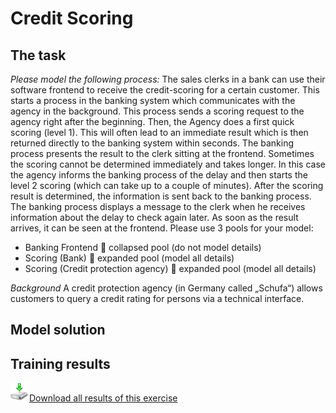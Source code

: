 # Credit Scoring

## The task

*Please model the following process:*
The sales clerks in a bank can use their software frontend to receive the credit-scoring for a certain customer. This starts a process in the banking system which communicates with the agency in the background.
This process sends a scoring request to the agency right after the beginning. Then, the Agency does a first quick scoring (level 1). This will often lead to an immediate result which is then returned directly to the banking system within seconds. The banking process presents the result to the clerk sitting at the frontend. 
Sometimes the scoring cannot be determined immediately and takes longer. In this case the agency informs the banking process of the delay and then starts the level 2 scoring (which can take up to a couple of minutes). After the scoring result is determined, the information is sent back to the banking process. The banking process displays a message to the clerk when he receives information about the delay to check again later. As soon as the result arrives, it can be seen at the frontend.
Please use 3 pools for your model:
-	Banking Frontend  collapsed pool (do not model details)
-	Scoring (Bank)  expanded pool (model all details)
-	Scoring (Credit protection agency)  expanded pool (model all details)

*Background*
A credit protection agency (in Germany called „Schufa“) allows customers to query a credit rating for persons via a technical interface. 

## Model solution


## Training results

<a href="/site/static/03-Credit-scoring.zip"><img src="img/download.png" style="width:30px;height:30px;border:0;" />Download all results of this exercise</a>
